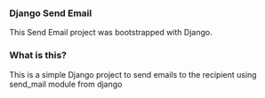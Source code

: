 ### Django Send Email
This Send Email project was bootstrapped with Django.

### What is this?
This is a simple Django project to send emails to the recipient using send_mail module from django


